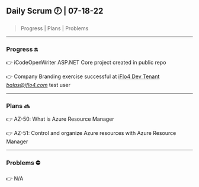 ## Daily Scrum :clock7: | 07-18-22

> Progress | Plans | Problems 

---

### Progress :on:

:point_right: iCodeOpenWriter ASP.NET Core project created in public repo

:point_right: Company Branding exercise successful at [iFlo4 Dev Tenant](https://www.portal.office.com/) *balas@iflo4.com* test user

---

### Plans :soon:

:point_right: AZ-50: What is Azure Resource Manager

:point_right: AZ-51: Control and organize Azure resources with Azure Resource Manager

---

### Problems :no_entry:

:point_right: N/A

